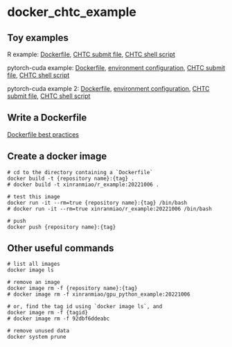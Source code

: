 # docker_chtc_example

## Toy examples

R example: [Dockerfile](https://github.com/XinranMiao/docker_chtc_example/blob/main/R_example/Dockerfile), [CHTC submit file](https://github.com/XinranMiao/docker_chtc_example/blob/main/R_example/r_example.submit), [CHTC shell script](https://github.com/XinranMiao/docker_chtc_example/blob/main/R_example/r_example.sh)

pytorch-cuda example: [Dockerfile](https://github.com/XinranMiao/docker_chtc_example/blob/main/gpu_python_example/Dockerfile), [environment configuration](https://github.com/XinranMiao/docker_chtc_example/blob/main/gpu_python_example/environment.yml), [CHTC submit file](https://github.com/XinranMiao/docker_chtc_example/blob/main/gpu_python_example/gpu_python_example.submit), [CHTC shell script](https://github.com/XinranMiao/docker_chtc_example/blob/main/gpu_python_example/gpu_python_example.sh)


pytorch-cuda example 2: [Dockerfile](https://github.com/XinranMiao/docker_chtc_example/blob/main/gpu_python_example2/Dockerfile), [environment configuration](https://github.com/XinranMiao/docker_chtc_example/blob/main/gpu_python_example2/environment.yml), [CHTC submit file](https://github.com/XinranMiao/docker_chtc_example/blob/main/gpu_python_example2/example2.submit), [CHTC shell script](https://github.com/XinranMiao/docker_chtc_example/blob/main/gpu_python_example2/example2.sh)

## Write a Dockerfile

[Dockerfile best practices](https://docs.docker.com/develop/develop-images/dockerfile_best-practices/)


## Create a docker image 
```{bash}
# cd to the directory containing a `Dockerfile`
docker build -t {repository name}:{tag} .
# docker build -t xinranmiao/r_example:20221006 .

# test this image
docker run -it --rm=true {repository name}:{tag} /bin/bash
# docker run -it --rm=true xinranmiao/r_example:20221006 /bin/bash

# push
docker push {repository name}:{tag} 
```

## Other useful commands
```{bash}
# list all images
docker image ls

# remove an image
docker image rm -f {repository name}:{tag}
# docker image rm -f xinranmiao/gpu_python_example:20221006

# or, find the tag id using `docker image ls`, and
docker image rm -f {tagid}
# docker image rm -f 92dbf6ddeabc

# remove unused data
docker system prune
```
